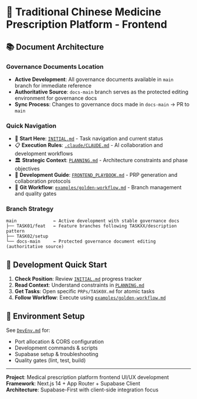 # 🏥 Traditional Chinese Medicine Prescription Platform - Frontend

## 📚 Document Architecture

### Governance Documents Location
- **Active Development**: All governance documents available in `main` branch for immediate reference
- **Authoritative Source**: `docs-main` branch serves as the protected editing environment for governance docs
- **Sync Process**: Changes to governance docs made in `docs-main` → PR to `main`

### Quick Navigation
- 🎯 **Start Here**: [`INITIAL.md`](./INITIAL.md) - Task navigation and current status
- 📋 **Execution Rules**: [`.claude/CLAUDE.md`](./.claude/CLAUDE.md) - AI collaboration and development workflows
- 🏛️ **Strategic Context**: [`PLANNING.md`](./PLANNING.md) - Architecture constraints and phase objectives
- 📖 **Development Guide**: [`FRONTEND_PLAYBOOK.md`](./FRONTEND_PLAYBOOK.md) - PRP generation and collaboration protocols
- 🔄 **Git Workflow**: [`examples/golden-workflow.md`](./examples/golden-workflow.md) - Branch management and quality gates

### Branch Strategy
```
main              ← Active development with stable governance docs
├── TASK01/feat   ← Feature branches following TASKXX/description pattern
├── TASK02/setup  
└── docs-main     ← Protected governance document editing (authoritative source)
```

## 🚀 Development Quick Start

1. **Check Position**: Review [`INITIAL.md`](./INITIAL.md) progress tracker
2. **Read Context**: Understand constraints in [`PLANNING.md`](./PLANNING.md)
3. **Get Tasks**: Open specific `PRPs/TASK0X.md` for atomic tasks
4. **Follow Workflow**: Execute using [`examples/golden-workflow.md`](./examples/golden-workflow.md)

## 🔧 Environment Setup

See [`DevEnv.md`](./DevEnv.md) for:
- Port allocation & CORS configuration
- Development commands & scripts
- Supabase setup & troubleshooting
- Quality gates (lint, test, build)

---

**Project**: Medical prescription platform frontend UI/UX development  
**Framework**: Next.js 14 + App Router + Supabase Client  
**Architecture**: Supabase-First with client-side integration focus